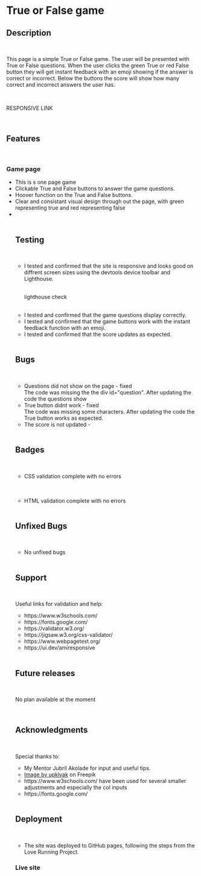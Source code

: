
<h1>True or False game</h1>

<h2>Description</h2>
<br>
<p>This page is a simple True or False game. The user will be presented with True or False questions. When the user clicks the green True or red False button they will get instant feedback with an emoji showing if the answer is correct or incorrect. Below the buttons the score will show how many correct and incorrect answers the user has.  
</p>
<br>
<p>  RESPONSIVE LINK
</p>
<br>
<h2>Features</h2>
<br>
<h3>Game page</h3>
<ul>
  <li>This is s one page game</li>
  <li>Clickable True and False buttons to answer the game questions.</li> 
  <li>Hoover function on the True and False buttons. </li>
  <li>Clear and consistant visual design through out the page, with green representing true and red representing false</li>
  <li></li>
  <br>  

 

<h2>Testing</h2>
  <br>
 <ul>
  <li>I tested and confirmed that the site is responsive and looks good on diffrent screen sizes using the devtools device toolbar and Lighthouse.</li>
  <br>
  <p>
   lighthouse check
        </p>
  <br>
  <li>I tested and confirmed that the game questions display correctly.</li>
  <li>I tested and confirmed that the game buttons work with the instant feedback function with an emoji.</li>
  <li>I tested and confirmed that the score updates as expected.</li>
   </ul>
<br>
<h2>Bugs</h2>
  <br>
  <ul>
  <li>Questions did not show on the page - fixed<br> The code was missing the the div id="question". After updating the code the questions show</li>
  <li>True button didnt work - fixed<br> The code was missing some characters. After updating the code the True button works as expected.</li>
  <li>The score is not updated - <br> </li></ul>
<br>
<h2>Badges</h2>
  <br>
  <ul>
  <li>CSS validation complete with no errors</li>
  <br>
  <p>
    <a 
    </a>
  </p>
  <br>
  <li>HTML validation complete with no errors</li>
  </ul>
  <br>

<h2>Unfixed Bugs</h2>
  <br>
  <ul>
  <li>No unfixed bugs</li>
  </ul>
  <br>

<h2>Support</h2>
  <br>
  <p>Useful links for validation and help:</p>
  <ul>
   <li>https://www.w3schools.com/</li>
   <li>https://fonts.google.com/</li>
   <li>https://validator.w3.org/</li>
   <li>https://jigsaw.w3.org/css-validator/</li>
   <li>https://www.webpagetest.org/</li>
   <li>https://ui.dev/amiresponsive</li>

  </ul>
  <br>
<h2>Future releases</h2>
  <br>
  <p>No plan available at the moment</p>
  <br>

<h2>Acknowledgments</h2>
  <br>
  <p>Special thanks to:</p>
 <ul>
  <li>My Mentor Jubril Akolade for input and useful tips.</li>
  <li><a href="https://www.freepik.com/free-photo/3d-render-set-like-dislike-hand-sign-icons_35672122.htm#page=2&query=true%20false&position=36&from_view=keyword">Image by upklyak</a> on Freepik
  <br>
  
  <li>https://www.w3schools.com/ have been used for several smaller adjustments and especially the col inputs</li>
  <li>https://fonts.google.com/</li>
 </ul>
  <br>

<h2>Deployment</h2>
  <br>
<ul>
  <li>The site was deployed to GitHub pages, following the steps from the Love Running Project.</li>
</ul>
<h3>Live site</h3>
  <br>
 <p></p>




